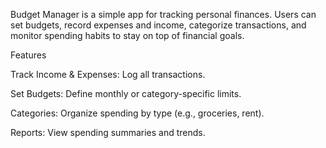 Budget Manager is a simple app for tracking personal finances. Users can set budgets, record expenses and income, categorize transactions, and monitor spending habits to stay on top of financial goals.

Features

Track Income & Expenses: Log all transactions.

Set Budgets: Define monthly or category-specific limits.

Categories: Organize spending by type (e.g., groceries, rent).

Reports: View spending summaries and trends.
